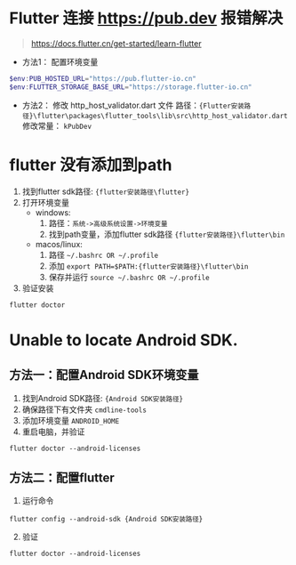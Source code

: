 

# Flutter 连接 https://pub.dev 报错解决

> https://docs.flutter.cn/get-started/learn-flutter

- 方法1： 配置环境变量
```powershell
$env:PUB_HOSTED_URL="https://pub.flutter-io.cn"
$env:FLUTTER_STORAGE_BASE_URL="https://storage.flutter-io.cn"
```

- 方法2： 修改 http_host_validator.dart 文件
路径：`{Flutter安装路径}\flutter\packages\flutter_tools\lib\src\http_host_validator.dart`
修改常量： `kPubDev ` 

# flutter 没有添加到path

1. 找到flutter sdk路径: `{flutter安装路径\flutter}`
2. 打开环境变量
    - windows: 
        1. 路径：`系统->高级系统设置->环境变量`
        2. 找到path变量，添加flutter sdk路径 `{flutter安装路径}\flutter\bin`
    - macos/linux: 
        1. 路径 `~/.bashrc OR ~/.profile`
        2. 添加 `export PATH=$PATH:{flutter安装路径}\flutter\bin`
        3. 保存并运行  `source ~/.bashrc OR ~/.profile`
3. 验证安装
```shell
flutter doctor
```

# Unable to locate Android SDK.
## 方法一：配置Android SDK环境变量
1. 找到Android SDK路径: `{Android SDK安装路径}`
2. 确保路径下有文件夹 `cmdline-tools`
3. 添加环境变量 `ANDROID_HOME`
4. 重启电脑，并验证
```shell
flutter doctor --android-licenses
```

## 方法二：配置flutter
1. 运行命令
```shell
flutter config --android-sdk {Android SDK安装路径}
```
2. 验证
```shell
flutter doctor --android-licenses
```